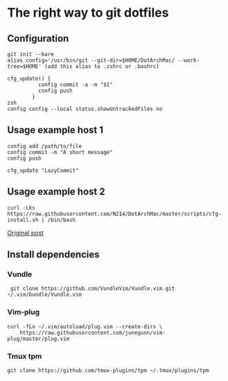 # The right way to git dotfiles
## Configuration
    git init --bare
    alias config='/usr/bin/git --git-dir=$HOME/DotArchMac/ --work-tree=$HOME' (add this alias to .zshrc or .bashrc)

    cfg_update() { 
              config commit -a -m "$1"
              config push
            }
    zsh
    config config --local status.showUntrackedFiles no

## Usage example host 1
    config add /path/to/file 
    config commit -m "A short message" 
    config push

    cfg_update "LazyCommit"

## Usage example host 2
    curl -Lks https://raw.githubusercontent.com/N214/DotArchMac/master/scripts/cfg-install.sh | /bin/bash
[Original post](https://developer.atlassian.com/blog/2016/02/best-way-to-store-dotfiles-git-bare-repo/)

## Install dependencies
### Vundle
` git clone https://github.com/VundleVim/Vundle.vim.git ~/.vim/bundle/Vundle.vim`

### Vim-plug
```
curl -fLo ~/.vim/autoload/plug.vim --create-dirs \
    https://raw.githubusercontent.com/junegunn/vim-plug/master/plug.vim
```
### Tmux tpm
`git clone https://github.com/tmux-plugins/tpm ~/.tmux/plugins/tpm`
